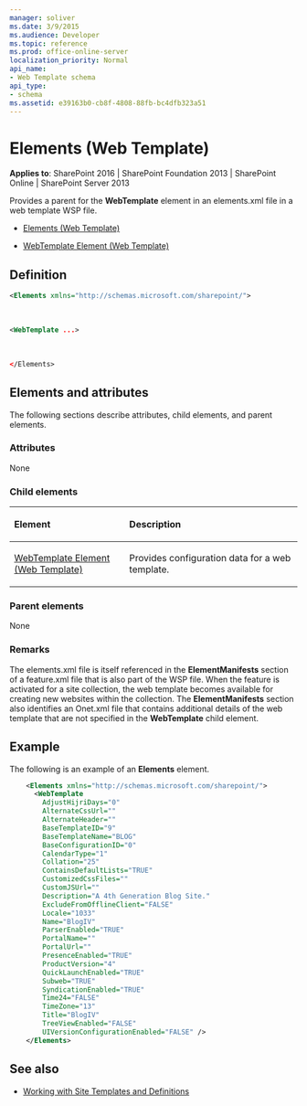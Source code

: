 ```yaml
---
manager: soliver
ms.date: 3/9/2015
ms.audience: Developer
ms.topic: reference
ms.prod: office-online-server
localization_priority: Normal
api_name:
- Web Template schema
api_type:
- schema
ms.assetid: e39163b0-cb8f-4808-88fb-bc4dfb323a51
---
```


# Elements (Web Template)

**Applies to**: SharePoint 2016 | SharePoint Foundation 2013 | SharePoint Online | SharePoint Server 2013

Provides a parent for the **WebTemplate** element in an elements.xml file in a web template WSP file.

- [Elements (Web Template)](elements-web-template.md)

- [WebTemplate Element (Web Template)](webtemplate-element-web-template.md)

## Definition

```XML
<Elements xmlns="http://schemas.microsoft.com/sharepoint/">
```

<br/>

```XML
<WebTemplate ...>
```

<br/>

```XML
</Elements>
```

## Elements and attributes

The following sections describe attributes, child elements, and parent elements.

### Attributes

None

### Child elements

<table>
<colgroup>
<col width="40%" />
<col width="60%" />
</colgroup>
<thead>
<tr class="header">
<th align="left"><p>Element</p></th>
<th align="left"><p>Description</p></th>
</tr>
</thead>
<tbody>
<tr class="odd">
<td align="left"><p><a href="webtemplate-element-web-template.md">WebTemplate Element (Web Template)</a></p></td>
<td align="left"><p>Provides configuration data for a web template.</p></td>
</tr>
</tbody>
</table>

### Parent elements

None

### Remarks

The elements.xml file is itself referenced in the **ElementManifests** section of a feature.xml file that is also part of the WSP file. When the feature is activated for a site collection, the web template becomes available for creating new websites within the collection. The **ElementManifests** section also identifies an Onet.xml file that contains additional details of the web template that are not specified in the **WebTemplate** child element.

## Example

The following is an example of an **Elements** element.

```XML
    <Elements xmlns="http://schemas.microsoft.com/sharepoint/">
      <WebTemplate 
        AdjustHijriDays="0" 
        AlternateCssUrl="" 
        AlternateHeader="" 
        BaseTemplateID="9" 
        BaseTemplateName="BLOG" 
        BaseConfigurationID="0" 
        CalendarType="1" 
        Collation="25" 
        ContainsDefaultLists="TRUE" 
        CustomizedCssFiles="" 
        CustomJSUrl="" 
        Description="A 4th Generation Blog Site." 
        ExcludeFromOfflineClient="FALSE" 
        Locale="1033" 
        Name="BlogIV" 
        ParserEnabled="TRUE" 
        PortalName="" 
        PortalUrl="" 
        PresenceEnabled="TRUE" 
        ProductVersion="4" 
        QuickLaunchEnabled="TRUE" 
        Subweb="TRUE" 
        SyndicationEnabled="TRUE" 
        Time24="FALSE" 
        TimeZone="13" 
        Title="BlogIV" 
        TreeViewEnabled="FALSE" 
        UIVersionConfigurationEnabled="FALSE" />
    </Elements>
```

## See also

- [Working with Site Templates and Definitions](http://msdn.microsoft.com/library/1edf6d4d-eddb-4cb5-9034-ed394e8a3e01(Office.15).aspx)








